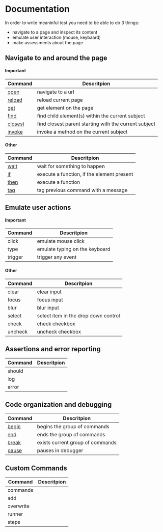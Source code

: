 # Documentation

In order to write meaninful test you need to be able to do 3 things:
- navigate to a page and inspect its content
- emulate user interaction (mouse, keybaard)
- make assessments about the page

## Navigate to and around the page

#### Important

| Command | Descritpion |
| ------- | ----------- |
| [open](open.md#open)          | navigate to a url |
| [reload](reload.md#reload)    | reload current page |
| [get](get.md#get)             | get element on the page |
| [find](find.md#find)          | find child element(s) within the current subject |
| [closest](closest.md#closest) | find closest parent starting with the current subject |
| [invoke](invoke.md#invoke)    | invoke a method on the current subject |

#### Other

| Command | Descritpion |
| ------- | ----------- |
| [wait](wait.md#wait)          | wait for something to happen |
| [if](if.md#if)             | execute a function, if the element present |
| [then](then.md#then)          | execute a function |
| [tag](tag.md#tag)             | tag previous command with a message |

## Emulate user actions

#### Important

| Command | Descritpion |
| ------- | ----------- |
| click     | emulate mouse click |
| type      | emulate typing on the keyboard |
| trigger   | trigger any event |

#### Other

| Command | Descritpion |
| ------- | ----------- |
| clear     | clear input |
| focus     | focus input |
| blur      | blur input |
| select    | select item in the drop down control |
| check     | check checkbox |
| uncheck   | uncheck checkbox |

## Assertions and error reporting

| Command | Descritpion |
| ------- | ----------- |
| should  |   |
| log     |   |
| error   |   |

## Code organization and debugging

| Command | Descritpion |
| ------- | ----------- |
| [begin](begin.md#begin)   | begins the group of commands |
| [end](end.md#end)         | ends the group of commands |
| [break](berak.md#berak)   | exists current group of commands |
| [pause](pause.md#pause)   | pauses in debugger |

## Custom Commands

| Command | Descritpion |
| ------- | ----------- |
| commands  |   |
| add       |   |
| overwrite |   |
| runner    |   |
| steps     |   |